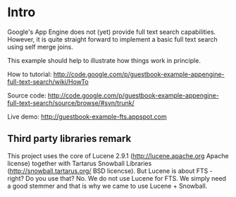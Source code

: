 # Intro #
Google's App Engine does not (yet) provide full text search capabilities. However, it is quite straight forward to implement a basic full text search using self merge joins.

This example should help to illustrate how things work in principle.

How to tutorial:
http://code.google.com/p/guestbook-example-appengine-full-text-search/wiki/HowTo

Source code:
http://code.google.com/p/guestbook-example-appengine-full-text-search/source/browse/#svn/trunk/

Live demo:
http://guestbook-example-fts.appspot.com




## Third party libraries remark ##
This project uses the core of Lucene 2.9.1 (http://lucene.apache.org Apache license) together with Tartarus Snowball Libraries (http://snowball.tartarus.org/ BSD licencse). But Lucene is about FTS - right? Do you use that? No. We do not use Lucene for FTS. We simply need a good stemmer and that is why we came to use Lucene + Snowball.